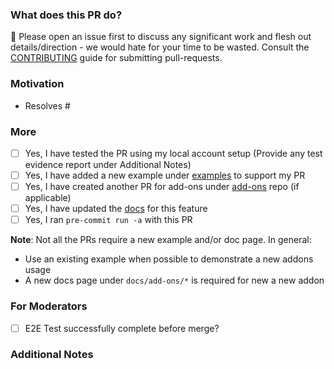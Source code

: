 ### What does this PR do?

🛑 Please open an issue first to discuss any significant work and flesh out details/direction - we would hate for your time to be wasted.
Consult the [CONTRIBUTING](https://github.com/aws-ia/terraform-aws-eks-blueprints/blob/main/CONTRIBUTING.md#contributing-via-pull-requests) guide for submitting pull-requests.

<!-- A brief description of the change being made with this pull request. -->

### Motivation

<!-- What inspired you to submit this pull request? -->
- Resolves #<issue-number>

### More

- [ ] Yes, I have tested the PR using my local account setup (Provide any test evidence report under Additional Notes)
- [ ] Yes, I have added a new example under [examples](https://github.com/aws-ia/terraform-aws-eks-blueprints/tree/main/examples) to support my PR
- [ ] Yes, I have created another PR for add-ons under [add-ons](https://github.com/aws-samples/eks-blueprints-add-ons) repo (if applicable)
- [ ] Yes, I have updated the [docs](https://github.com/aws-ia/terraform-aws-eks-blueprints/tree/main/docs) for this feature
- [ ] Yes, I ran `pre-commit run -a` with this PR

**Note**: Not all the PRs require a new example and/or doc page. In general:
- Use an existing example when possible to demonstrate a new addons usage
- A new docs page under `docs/add-ons/*` is required for new a new addon

### For Moderators

- [ ] E2E Test successfully complete before merge?

### Additional Notes

<!-- Anything else we should know when reviewing? -->
